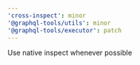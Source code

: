 ```yaml
---
'cross-inspect': minor
'@graphql-tools/utils': minor
'@graphql-tools/executor': patch
---
```


Use native inspect whenever possible
